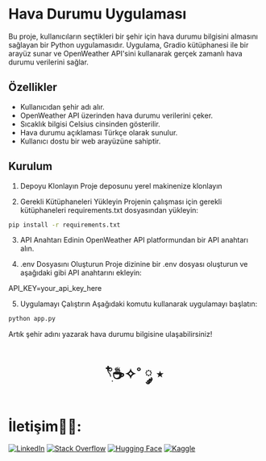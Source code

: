 # Hava Durumu Uygulaması


Bu proje, kullanıcıların seçtikleri bir şehir için hava durumu bilgisini almasını sağlayan bir Python uygulamasıdır.
Uygulama, Gradio kütüphanesi ile bir arayüz sunar ve OpenWeather API'sini kullanarak gerçek zamanlı hava durumu verilerini sağlar.

## Özellikler

* Kullanıcıdan şehir adı alır.
* OpenWeather API üzerinden hava durumu verilerini çeker.
* Sıcaklık bilgisi Celsius cinsinden gösterilir.
* Hava durumu açıklaması Türkçe olarak sunulur.
* Kullanıcı dostu bir web arayüzüne sahiptir.


## Kurulum
1. Depoyu Klonlayın
Proje deposunu yerel makinenize klonlayın

2. Gerekli Kütüphaneleri Yükleyin
Projenin çalışması için gerekli kütüphaneleri requirements.txt dosyasından yükleyin:

```bash
pip install -r requirements.txt
```

3. API Anahtarı Edinin
OpenWeather API platformundan bir API anahtarı alın.

4. .env Dosyasını Oluşturun
Proje dizinine bir .env dosyası oluşturun ve aşağıdaki gibi API anahtarını ekleyin:

API_KEY=your_api_key_here



5. Uygulamayı Çalıştırın
Aşağıdaki komutu kullanarak uygulamayı başlatın:

```bash
python app.py
```


Artık şehir adını yazarak hava durumu bilgisine ulaşabilirsiniz!


<h1 align="center"> 𓍢ִ໋☕️✧˚ ༘ ⋆ </h1>

<h1> İletişim🧑‍💻: </h1>

[![LinkedIn](https://img.shields.io/badge/LinkedIn-0A66C2?style=for-the-badge&logo=linkedin&logoColor=white)](https://www.linkedin.com/in/elfgk/)
[![Stack Overflow](https://img.shields.io/badge/StackOverflow-FE7A16?style=for-the-badge&logo=stackoverflow&logoColor=white)](https://stackoverflow.com/users/27559679/elfgk)
[![Hugging Face](https://img.shields.io/badge/HuggingFace-9C30FF?style=for-the-badge&logo=huggingface&logoColor=white)](https://huggingface.co/elfgk)
[![Kaggle](https://img.shields.io/badge/Kaggle-20BEFF?style=for-the-badge&logo=kaggle&logoColor=white)](https://www.kaggle.com/elfgkk)

